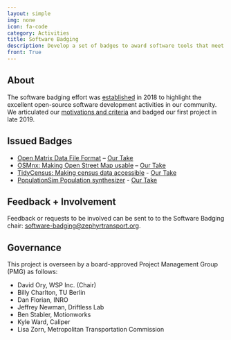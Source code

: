 ```yaml
---
layout: simple
img: none
icon: fa-code
category: Activities
title: Software Badging
description: Develop a set of badges to award software tools that meet various criteria.
front: True
---
```


## About

The software badging effort was [established](https://medium.com/zephyrfoundation/software-badgers-8388db3ca278) in 2018 to highlight the excellent open-source software development activities in our community. We articulated our [motivations and criteria](https://medium.com/zephyrfoundation/developing-badge-worthy-standards-52a80d89ff45) and badged our first project in late 2019.

## Issued Badges

* [Open Matrix Data File Format](https://github.com/osPlanning/omx) – [Our Take](https://medium.com/zephyrfoundation/zephyr-badges-the-open-matrix-omx-standard-f16a3b28e1f2)  
* [OSMnx: Making Open Street Map usable](https://github.com/gboeing/osmnx) – [Our Take](https://medium.com/zephyrfoundation/osmnx-software-badge-3e206db65825)
* [TidyCensus: Making census data accessible](https://walker-data.com/tidycensus/) - [Our Take](https://medium.com/zephyrfoundation/tidycensus-software-badge-d9227a420707)
* [PopulationSim Population synthesizer](https://github.com/ActivitySim/populationsim) - [Our Take](https://medium.com/zephyrfoundation/populationsim-the-synthetic-commons-670e17383048)

## Feedback + Involvement

Feedback or requests to be involved can be sent to to the Software Badging chair: [software-badging@zephyrtransport.org](mailto:software-badging@zephyrtransport.org).

## Governance

This project is overseen by a board-approved Project Management Group (PMG) as follows:
 - David Ory, WSP Inc. (Chair)
 - Billy Charlton, TU Berlin
 - Dan Florian, INRO
 - Jeffrey Newman, Driftless Lab
 - Ben Stabler, Motionworks
 - Kyle Ward, Caliper
 - Lisa Zorn, Metropolitan Transportation Commission
